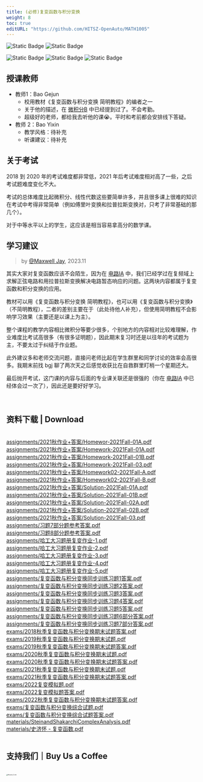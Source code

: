 ```yaml
---
title: (必修)复变函数与积分变换
weight: 8
toc: true
editURL: "https://github.com/HITSZ-OpenAuto/MATH1005"
---
```


![Static Badge](https://img.shields.io/badge/%E8%80%83%E8%AF%95%E8%AF%BE-red)
![Static Badge](https://img.shields.io/badge/%E5%AD%A6%E5%88%86-2.5-moccasin)

![Static Badge](https://img.shields.io/badge/%E6%88%90%E7%BB%A9%E6%9E%84%E6%88%90-gold)
![Static Badge](https://img.shields.io/badge/%E4%BD%9C%E4%B8%9A-20%25-wheat)
![Static Badge](https://img.shields.io/badge/%E6%9C%9F%E6%9C%AB%E8%80%83%E8%AF%95-80%25-wheat)

## 授课教师

- 教师1：Bao Gejun
  - 校用教材《复变函数与积分变换 简明教程》的编者之一
  - 关于他的描述，在 [微积分B](https://github.com/HITSZ-OpenAuto/MATH1015B) 中已经提到过了。不会考勤。
  - 超级好的老师，都给我去听他的课😭。平时和考前都会安排线下答疑。
- 教师 2：Bao Yixin
  - 教学风格：待补充
  - 听课建议：待补充

## 关于考试

2018 到 2020 年的考试难度都非常低，2021 年后考试难度相对高了一些，之后考试题难度变化不大。

考试的总体难度比起微积分、线性代数这些要简单许多，并且很多课上很难的知识在考试中考得非常简单（例如傅里叶变换和拉普拉斯变换对，只考了非常基础的那几个）。

对于中等水平以上的学生，这应该是相当容易拿高分的数学课。

## 学习建议

> by [@Maxwell Jay](https://github.com/MaxwellJay256), 2023.11

其实大家对复变函数应该不会陌生，因为在 [电路IA](https://github.com/HITSZ-OpenAuto/EE1011A) 中，我们已经学过在复频域上求解正弦电路和用拉普拉斯变换解决电路暂态响应的问题。这两块内容都属于复变函数和积分变换的应用。

教材可以用《复变函数与积分变换 简明教程》，也可以用《复变函数与积分变换》（不简明教程），二者的差别主要在于（此处待他人补充），但使用简明教程不会影响学习效果（主要还是以课上为主）。

整个课程的教学内容相比微积分等要少很多，个别地方的内容相对比较难理解，作业难度比考试高很多（有很多证明题），因此期末复习时还是以往年的考试题为主，不要太过于纠结于作业题。

此外建议多和老师交流问题，直接问老师比起在学生群里和同学讨论的效率会高很多。我期末前找 bgj 聊了两次天之后感觉收获比在自救群里盯梢一个星期还大。

最后抛开考试，这门课的内容与后面的专业课关联还是很强的（你在 [电路IA](https://github.com/HITSZ-OpenAuto/EE1011A) 中已经体会过一次了），因此还是要好好学习。<br>
<br>
<br>
<h2>资料下载 | Download</h2>
<br>
<a href="https://cdn.jsdelivr.net/gh/HITSZ-OpenAuto/MATH1005/assignments/2021%E7%A7%8B%E4%BD%9C%E4%B8%9A%2B%E7%AD%94%E6%A1%88/Homewor-2021Fall-01A.pdf">assignments/2021秋作业+答案/Homewor-2021Fall-01A.pdf</a>
<br>
<a href="https://cdn.jsdelivr.net/gh/HITSZ-OpenAuto/MATH1005/assignments/2021%E7%A7%8B%E4%BD%9C%E4%B8%9A%2B%E7%AD%94%E6%A1%88/Homework-2021Fall-01A.pdf">assignments/2021秋作业+答案/Homework-2021Fall-01A.pdf</a>
<br>
<a href="https://cdn.jsdelivr.net/gh/HITSZ-OpenAuto/MATH1005/assignments/2021%E7%A7%8B%E4%BD%9C%E4%B8%9A%2B%E7%AD%94%E6%A1%88/Homework-2021Fall-01B.pdf">assignments/2021秋作业+答案/Homework-2021Fall-01B.pdf</a>
<br>
<a href="https://cdn.jsdelivr.net/gh/HITSZ-OpenAuto/MATH1005/assignments/2021%E7%A7%8B%E4%BD%9C%E4%B8%9A%2B%E7%AD%94%E6%A1%88/Homework-2021Fall-03.pdf">assignments/2021秋作业+答案/Homework-2021Fall-03.pdf</a>
<br>
<a href="https://cdn.jsdelivr.net/gh/HITSZ-OpenAuto/MATH1005/assignments/2021%E7%A7%8B%E4%BD%9C%E4%B8%9A%2B%E7%AD%94%E6%A1%88/Homework02-2021Fall-A.pdf">assignments/2021秋作业+答案/Homework02-2021Fall-A.pdf</a>
<br>
<a href="https://cdn.jsdelivr.net/gh/HITSZ-OpenAuto/MATH1005/assignments/2021%E7%A7%8B%E4%BD%9C%E4%B8%9A%2B%E7%AD%94%E6%A1%88/Homework02-2021Fall-B.pdf">assignments/2021秋作业+答案/Homework02-2021Fall-B.pdf</a>
<br>
<a href="https://cdn.jsdelivr.net/gh/HITSZ-OpenAuto/MATH1005/assignments/2021%E7%A7%8B%E4%BD%9C%E4%B8%9A%2B%E7%AD%94%E6%A1%88/Solution-2021Fall-01A.pdf">assignments/2021秋作业+答案/Solution-2021Fall-01A.pdf</a>
<br>
<a href="https://cdn.jsdelivr.net/gh/HITSZ-OpenAuto/MATH1005/assignments/2021%E7%A7%8B%E4%BD%9C%E4%B8%9A%2B%E7%AD%94%E6%A1%88/Solution-2021Fall-01B.pdf">assignments/2021秋作业+答案/Solution-2021Fall-01B.pdf</a>
<br>
<a href="https://cdn.jsdelivr.net/gh/HITSZ-OpenAuto/MATH1005/assignments/2021%E7%A7%8B%E4%BD%9C%E4%B8%9A%2B%E7%AD%94%E6%A1%88/Solution-2021Fall-02A.pdf">assignments/2021秋作业+答案/Solution-2021Fall-02A.pdf</a>
<br>
<a href="https://cdn.jsdelivr.net/gh/HITSZ-OpenAuto/MATH1005/assignments/2021%E7%A7%8B%E4%BD%9C%E4%B8%9A%2B%E7%AD%94%E6%A1%88/Solution-2021Fall-02B.pdf">assignments/2021秋作业+答案/Solution-2021Fall-02B.pdf</a>
<br>
<a href="https://cdn.jsdelivr.net/gh/HITSZ-OpenAuto/MATH1005/assignments/2021%E7%A7%8B%E4%BD%9C%E4%B8%9A%2B%E7%AD%94%E6%A1%88/Solution-2021Fall-03.pdf">assignments/2021秋作业+答案/Solution-2021Fall-03.pdf</a>
<br>
<a href="https://cdn.jsdelivr.net/gh/HITSZ-OpenAuto/MATH1005/assignments/%E4%B9%A0%E9%A2%987%E9%83%A8%E5%88%86%E9%A2%98%E5%8F%82%E8%80%83%E7%AD%94%E6%A1%88.pdf">assignments/习题7部分题参考答案.pdf</a>
<br>
<a href="https://cdn.jsdelivr.net/gh/HITSZ-OpenAuto/MATH1005/assignments/%E4%B9%A0%E9%A2%988%E9%83%A8%E5%88%86%E9%A2%98%E5%8F%82%E8%80%83%E7%AD%94%E6%A1%88.pdf">assignments/习题8部分题参考答案.pdf</a>
<br>
<a href="https://cdn.jsdelivr.net/gh/HITSZ-OpenAuto/MATH1005/assignments/%E5%93%88%E5%B7%A5%E5%A4%A7%E4%B9%A0%E9%A2%98%E5%86%8C%E5%A4%8D%E5%8F%98%E4%BD%9C%E4%B8%9A-1.pdf">assignments/哈工大习题册复变作业-1.pdf</a>
<br>
<a href="https://cdn.jsdelivr.net/gh/HITSZ-OpenAuto/MATH1005/assignments/%E5%93%88%E5%B7%A5%E5%A4%A7%E4%B9%A0%E9%A2%98%E5%86%8C%E5%A4%8D%E5%8F%98%E4%BD%9C%E4%B8%9A-2.pdf">assignments/哈工大习题册复变作业-2.pdf</a>
<br>
<a href="https://cdn.jsdelivr.net/gh/HITSZ-OpenAuto/MATH1005/assignments/%E5%93%88%E5%B7%A5%E5%A4%A7%E4%B9%A0%E9%A2%98%E5%86%8C%E5%A4%8D%E5%8F%98%E4%BD%9C%E4%B8%9A-3.pdf">assignments/哈工大习题册复变作业-3.pdf</a>
<br>
<a href="https://cdn.jsdelivr.net/gh/HITSZ-OpenAuto/MATH1005/assignments/%E5%93%88%E5%B7%A5%E5%A4%A7%E4%B9%A0%E9%A2%98%E5%86%8C%E5%A4%8D%E5%8F%98%E4%BD%9C%E4%B8%9A-4.pdf">assignments/哈工大习题册复变作业-4.pdf</a>
<br>
<a href="https://cdn.jsdelivr.net/gh/HITSZ-OpenAuto/MATH1005/assignments/%E5%93%88%E5%B7%A5%E5%A4%A7%E4%B9%A0%E9%A2%98%E5%86%8C%E5%A4%8D%E5%8F%98%E4%BD%9C%E4%B8%9A-5.pdf">assignments/哈工大习题册复变作业-5.pdf</a>
<br>
<a href="https://cdn.jsdelivr.net/gh/HITSZ-OpenAuto/MATH1005/assignments/%E5%A4%8D%E5%8F%98%E5%87%BD%E6%95%B0%E4%B8%8E%E7%A7%AF%E5%88%86%E5%8F%98%E6%8D%A2%E5%90%8C%E6%AD%A5%E8%AE%AD%E7%BB%83%E4%B9%A0%E9%A2%981%E7%AD%94%E6%A1%88.pdf">assignments/复变函数与积分变换同步训练习题1答案.pdf</a>
<br>
<a href="https://cdn.jsdelivr.net/gh/HITSZ-OpenAuto/MATH1005/assignments/%E5%A4%8D%E5%8F%98%E5%87%BD%E6%95%B0%E4%B8%8E%E7%A7%AF%E5%88%86%E5%8F%98%E6%8D%A2%E5%90%8C%E6%AD%A5%E8%AE%AD%E7%BB%83%E4%B9%A0%E9%A2%982%E7%AD%94%E6%A1%88.pdf">assignments/复变函数与积分变换同步训练习题2答案.pdf</a>
<br>
<a href="https://cdn.jsdelivr.net/gh/HITSZ-OpenAuto/MATH1005/assignments/%E5%A4%8D%E5%8F%98%E5%87%BD%E6%95%B0%E4%B8%8E%E7%A7%AF%E5%88%86%E5%8F%98%E6%8D%A2%E5%90%8C%E6%AD%A5%E8%AE%AD%E7%BB%83%E4%B9%A0%E9%A2%983%E7%AD%94%E6%A1%88.pdf">assignments/复变函数与积分变换同步训练习题3答案.pdf</a>
<br>
<a href="https://cdn.jsdelivr.net/gh/HITSZ-OpenAuto/MATH1005/assignments/%E5%A4%8D%E5%8F%98%E5%87%BD%E6%95%B0%E4%B8%8E%E7%A7%AF%E5%88%86%E5%8F%98%E6%8D%A2%E5%90%8C%E6%AD%A5%E8%AE%AD%E7%BB%83%E4%B9%A0%E9%A2%984%E7%AD%94%E6%A1%88.pdf">assignments/复变函数与积分变换同步训练习题4答案.pdf</a>
<br>
<a href="https://cdn.jsdelivr.net/gh/HITSZ-OpenAuto/MATH1005/assignments/%E5%A4%8D%E5%8F%98%E5%87%BD%E6%95%B0%E4%B8%8E%E7%A7%AF%E5%88%86%E5%8F%98%E6%8D%A2%E5%90%8C%E6%AD%A5%E8%AE%AD%E7%BB%83%E4%B9%A0%E9%A2%985%E7%AD%94%E6%A1%88.pdf">assignments/复变函数与积分变换同步训练习题5答案.pdf</a>
<br>
<a href="https://cdn.jsdelivr.net/gh/HITSZ-OpenAuto/MATH1005/assignments/%E5%A4%8D%E5%8F%98%E5%87%BD%E6%95%B0%E4%B8%8E%E7%A7%AF%E5%88%86%E5%8F%98%E6%8D%A2%E5%90%8C%E6%AD%A5%E8%AE%AD%E7%BB%83%E4%B9%A0%E9%A2%986%E9%83%A8%E5%88%86%E7%AD%94%E6%A1%88.pdf">assignments/复变函数与积分变换同步训练习题6部分答案.pdf</a>
<br>
<a href="https://cdn.jsdelivr.net/gh/HITSZ-OpenAuto/MATH1005/assignments/%E5%A4%8D%E5%8F%98%E5%87%BD%E6%95%B0%E4%B8%8E%E7%A7%AF%E5%88%86%E5%8F%98%E6%8D%A2%E5%90%8C%E6%AD%A5%E8%AE%AD%E7%BB%83%E4%B9%A0%E9%A2%987%E9%83%A8%E5%88%86%E7%AD%94%E6%A1%88.pdf">assignments/复变函数与积分变换同步训练习题7部分答案.pdf</a>
<br>
<a href="https://cdn.jsdelivr.net/gh/HITSZ-OpenAuto/MATH1005/exams/2018%E7%A7%8B%E5%AD%A3%E5%A4%8D%E5%8F%98%E5%87%BD%E6%95%B0%E4%B8%8E%E7%A7%AF%E5%88%86%E5%8F%98%E6%8D%A2%E6%9C%9F%E6%9C%AB%E8%AF%95%E9%A2%98%E7%AD%94%E6%A1%88.pdf">exams/2018秋季复变函数与积分变换期末试题答案.pdf</a>
<br>
<a href="https://cdn.jsdelivr.net/gh/HITSZ-OpenAuto/MATH1005/exams/2019%E7%A7%8B%E5%AD%A3%E5%A4%8D%E5%8F%98%E5%87%BD%E6%95%B0%E4%B8%8E%E7%A7%AF%E5%88%86%E5%8F%98%E6%8D%A2%E6%9C%9F%E6%9C%AB%E8%AF%95%E9%A2%98.pdf">exams/2019秋季复变函数与积分变换期末试题.pdf</a>
<br>
<a href="https://cdn.jsdelivr.net/gh/HITSZ-OpenAuto/MATH1005/exams/2019%E7%A7%8B%E5%AD%A3%E5%A4%8D%E5%8F%98%E5%87%BD%E6%95%B0%E4%B8%8E%E7%A7%AF%E5%88%86%E5%8F%98%E6%8D%A2%E6%9C%9F%E6%9C%AB%E8%AF%95%E9%A2%98%E7%AD%94%E6%A1%88.pdf">exams/2019秋季复变函数与积分变换期末试题答案.pdf</a>
<br>
<a href="https://cdn.jsdelivr.net/gh/HITSZ-OpenAuto/MATH1005/exams/2020%E7%A7%8B%E5%AD%A3%E5%A4%8D%E5%8F%98%E5%87%BD%E6%95%B0%E4%B8%8E%E7%A7%AF%E5%88%86%E5%8F%98%E6%8D%A2%E6%9C%9F%E6%9C%AB%E8%AF%95%E9%A2%98.pdf">exams/2020秋季复变函数与积分变换期末试题.pdf</a>
<br>
<a href="https://cdn.jsdelivr.net/gh/HITSZ-OpenAuto/MATH1005/exams/2020%E7%A7%8B%E5%AD%A3%E5%A4%8D%E5%8F%98%E5%87%BD%E6%95%B0%E4%B8%8E%E7%A7%AF%E5%88%86%E5%8F%98%E6%8D%A2%E6%9C%9F%E6%9C%AB%E8%AF%95%E9%A2%98%E7%AD%94%E6%A1%88.pdf">exams/2020秋季复变函数与积分变换期末试题答案.pdf</a>
<br>
<a href="https://cdn.jsdelivr.net/gh/HITSZ-OpenAuto/MATH1005/exams/2021%E7%A7%8B%E5%AD%A3%E5%A4%8D%E5%8F%98%E5%87%BD%E6%95%B0%E4%B8%8E%E7%A7%AF%E5%88%86%E5%8F%98%E6%8D%A2%E6%9C%9F%E6%9C%AB%E8%AF%95%E9%A2%98.pdf">exams/2021秋季复变函数与积分变换期末试题.pdf</a>
<br>
<a href="https://cdn.jsdelivr.net/gh/HITSZ-OpenAuto/MATH1005/exams/2021%E7%A7%8B%E5%AD%A3%E5%A4%8D%E5%8F%98%E5%87%BD%E6%95%B0%E4%B8%8E%E7%A7%AF%E5%88%86%E5%8F%98%E6%8D%A2%E6%9C%9F%E6%9C%AB%E8%AF%95%E9%A2%98%E7%AD%94%E6%A1%88.pdf">exams/2021秋季复变函数与积分变换期末试题答案.pdf</a>
<br>
<a href="https://cdn.jsdelivr.net/gh/HITSZ-OpenAuto/MATH1005/exams/2022%E5%A4%8D%E5%8F%98%E6%A8%A1%E6%8B%9F%E9%A2%98.pdf">exams/2022复变模拟题.pdf</a>
<br>
<a href="https://cdn.jsdelivr.net/gh/HITSZ-OpenAuto/MATH1005/exams/2022%E5%A4%8D%E5%8F%98%E6%A8%A1%E6%8B%9F%E9%A2%98%E7%AD%94%E6%A1%88.pdf">exams/2022复变模拟题答案.pdf</a>
<br>
<a href="https://cdn.jsdelivr.net/gh/HITSZ-OpenAuto/MATH1005/exams/2022%E7%A7%8B%E5%AD%A3%E5%A4%8D%E5%8F%98%E5%87%BD%E6%95%B0%E4%B8%8E%E7%A7%AF%E5%88%86%E5%8F%98%E6%8D%A2%E6%9C%9F%E6%9C%AB%E8%AF%95%E9%A2%98%E7%AD%94%E6%A1%88.pdf">exams/2022秋季复变函数与积分变换期末试题答案.pdf</a>
<br>
<a href="https://cdn.jsdelivr.net/gh/HITSZ-OpenAuto/MATH1005/exams/%E5%A4%8D%E5%8F%98%E5%87%BD%E6%95%B0%E4%B8%8E%E7%A7%AF%E5%88%86%E5%8F%98%E6%8D%A2%E7%BB%BC%E5%90%88%E8%AF%95%E9%A2%98.pdf">exams/复变函数与积分变换综合试题.pdf</a>
<br>
<a href="https://cdn.jsdelivr.net/gh/HITSZ-OpenAuto/MATH1005/exams/%E5%A4%8D%E5%8F%98%E5%87%BD%E6%95%B0%E4%B8%8E%E7%A7%AF%E5%88%86%E5%8F%98%E6%8D%A2%E7%BB%BC%E5%90%88%E8%AF%95%E9%A2%98%E7%AD%94%E6%A1%88.pdf">exams/复变函数与积分变换综合试题答案.pdf</a>
<br>
<a href="https://cdn.jsdelivr.net/gh/HITSZ-OpenAuto/MATH1005/materials/SteinandShakarchiComplexAnalysis.pdf">materials/SteinandShakarchiComplexAnalysis.pdf</a>
<br>
<a href="https://cdn.jsdelivr.net/gh/HITSZ-OpenAuto/MATH1005/materials/%E5%8F%B2%E6%B5%8E%E6%80%80%20-%20%E5%A4%8D%E5%8F%98%E5%87%BD%E6%95%B0.pdf">materials/史济怀 - 复变函数.pdf</a>
<br>
<br>
<h2>支持我们｜Buy Us a Coffee</h2>
<br>
<img src="https://mitcher-1316637614.cos.ap-nanjing.myqcloud.com/hoa/20231112170457.png?imageSlim" alt="Reward_Code" style="zoom:25%; display: block; margin: 0 auto;" />            